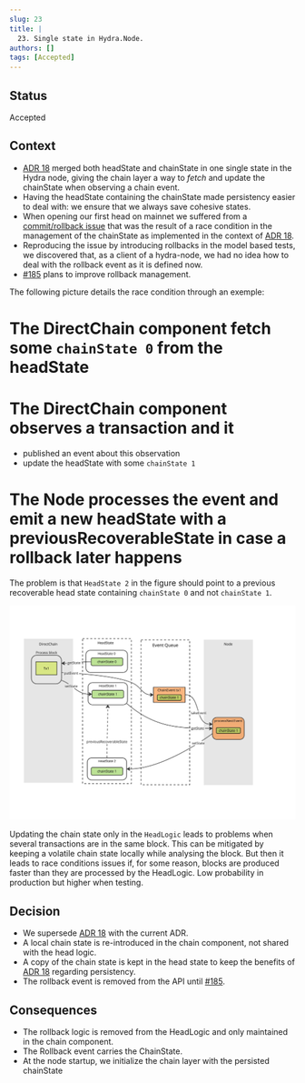 ```yaml
---
slug: 23
title: |
  23. Single state in Hydra.Node.
authors: []
tags: [Accepted]
---
```


## Status

Accepted

## Context

* [ADR 18](2022-04-13_018-single-state.md) merged both headState and chainState in one single state in the Hydra node, giving the chain layer a way to _fetch_ and update the chainState when observing a chain event.
* Having the headState containing the chainState made persistency easier to deal with: we ensure that we always save cohesive states.
* When opening our first head on mainnet we suffered from a [commit/rollback issue](https://github.com/input-output-hk/hydra/issues/784) that was the result of a race condition in the management of the chainState as implemented in the context of [ADR 18](2022-04-13_018-single-state.md).
* Reproducing the issue by introducing rollbacks in the model based tests, we discovered that, as a client of a hydra-node, we had no idea how to deal with the rollback event as it is defined now.
* [#185](https://github.com/input-output-hk/hydra/issues/185) plans to improve rollback management.

The following picture details the race condition through an exemple:

# The DirectChain component fetch some `chainState 0` from the headState

# The DirectChain component observes a transaction and it

* published an event about this observation
* update the headState with some `chainState 1`

# The Node processes the event and emit a new headState with a previousRecoverableState in case a rollback later happens

The problem is that `HeadState 2` in the figure should point to a previous
recoverable head state containing `chainState 0` and not `chainState 1`.

![race condition](2023-04-26-023-race-condition.jpg)

Updating the chain state only in the `HeadLogic` leads to problems when several transactions are in the same block. This can be mitigated by keeping a volatile chain state locally while analysing the block. But then it leads to race conditions issues if, for some reason, blocks are produced faster than they are processed by the HeadLogic. Low probability in production but higher when testing.

## Decision

* We supersede [ADR 18](2022-04-13_018-single-state.md) with the current ADR.
* A local chain state is re-introduced in the chain component, not shared with the head logic.
* A copy of the chain state is kept in the head state to keep the benefits of [ADR 18](2022-04-13_018-single-state.md) regarding persistency.
* The rollback event is removed from the API until [#185](https://github.com/input-output-hk/hydra/issues/185).

## Consequences

* The rollback logic is removed from the HeadLogic and only maintained in the chain component.
* The Rollback event carries the ChainState.
* At the node startup, we initialize the chain layer with the persisted chainState
